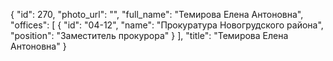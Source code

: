 {
    "id": 270,
    "photo_url": "",
    "full_name": "Темирова Елена Антоновна",
    "offices": [
        {
            "id": "04-12",
            "name": "Прокуратура Новогрудского района",
            "position": "Заместитель прокурора"
        }
    ],
    "title": "Темирова Елена Антоновна"
}
